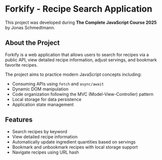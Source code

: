 # Forkify - Recipe Search Application

This project was developed during **The Complete JavaScript Course 2025** by Jonas Schmedtmann.

## About the Project

Forkify is a web application that allows users to search for recipes via a public API, view detailed recipe information, adjust servings, and bookmark favorite recipes.

The project aims to practice modern JavaScript concepts including:

- Consuming APIs using `fetch` and `async/await`
- Dynamic DOM manipulation
- Code organization following the MVC (Model-View-Controller) pattern
- Local storage for data persistence
- Application state management

## Features

- Search recipes by keyword
- View detailed recipe information
- Automatically update ingredient quantities based on servings
- Bookmark and unbookmark recipes with local storage support
- Navigate recipes using URL hash
